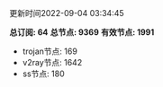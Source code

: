更新时间2022-09-04 03:34:45

**总订阅: 64**
**总节点: 9369**
**有效节点: 1991**
- trojan节点: 169
- v2ray节点: 1642
- ss节点: 180

